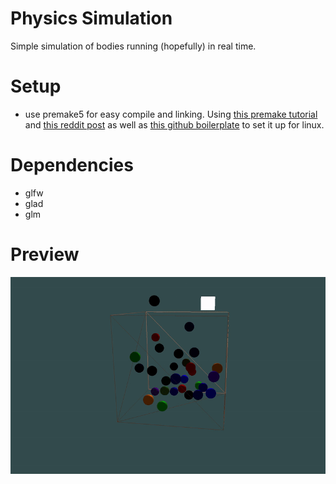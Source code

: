 # Physics Simulation

Simple simulation of bodies running (hopefully) in real time.

# Setup
- use premake5 for easy compile and linking. Using [this premake tutorial](https://github.com/premake/premake-core/wiki/Tutorial-Premake-example-with-GLFW-and-OpenGL) and [this reddit post](https://www.reddit.com/r/opengl/comments/rerqhf/simple_glfw_application_template_and_instructions/) as well as [this github boilerplate](https://github.com/HectorPeeters/opengl_premake_boilerplate) to set it up for linux.

# Dependencies
- glfw
- glad
- glm

# Preview
![](previews/ball.gif)
